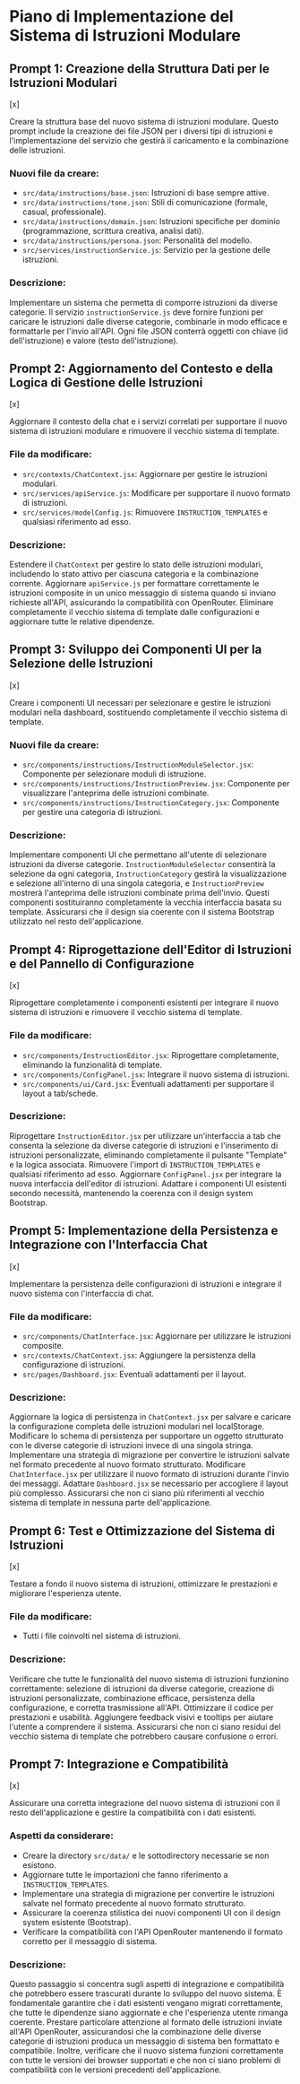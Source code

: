 # Piano di Implementazione del Sistema di Istruzioni Modulare

## Prompt 1: Creazione della Struttura Dati per le Istruzioni Modulari
[x]

Creare la struttura base del nuovo sistema di istruzioni modulare. Questo prompt include la creazione dei file JSON per i diversi tipi di istruzioni e l'implementazione del servizio che gestirà il caricamento e la combinazione delle istruzioni.

### Nuovi file da creare:
- `src/data/instructions/base.json`: Istruzioni di base sempre attive.
- `src/data/instructions/tone.json`: Stili di comunicazione (formale, casual, professionale).
- `src/data/instructions/domain.json`: Istruzioni specifiche per dominio (programmazione, scrittura creativa, analisi dati).
- `src/data/instructions/persona.json`: Personalità del modello.
- `src/services/instructionService.js`: Servizio per la gestione delle istruzioni.

### Descrizione:
Implementare un sistema che permetta di comporre istruzioni da diverse categorie. Il servizio `instructionService.js` deve fornire funzioni per caricare le istruzioni dalle diverse categorie, combinarle in modo efficace e formattarle per l'invio all'API. Ogni file JSON conterrà oggetti con chiave (id dell'istruzione) e valore (testo dell'istruzione).

## Prompt 2: Aggiornamento del Contesto e della Logica di Gestione delle Istruzioni
[x]

Aggiornare il contesto della chat e i servizi correlati per supportare il nuovo sistema di istruzioni modulare e rimuovere il vecchio sistema di template.

### File da modificare:
- `src/contexts/ChatContext.jsx`: Aggiornare per gestire le istruzioni modulari.
- `src/services/apiService.js`: Modificare per supportare il nuovo formato di istruzioni.
- `src/services/modelConfig.js`: Rimuovere `INSTRUCTION_TEMPLATES` e qualsiasi riferimento ad esso.

### Descrizione:
Estendere il `ChatContext` per gestire lo stato delle istruzioni modulari, includendo lo stato attivo per ciascuna categoria e la combinazione corrente. Aggiornare `apiService.js` per formattare correttamente le istruzioni composite in un unico messaggio di sistema quando si inviano richieste all'API, assicurando la compatibilità con OpenRouter. Eliminare completamente il vecchio sistema di template dalle configurazioni e aggiornare tutte le relative dipendenze.

## Prompt 3: Sviluppo dei Componenti UI per la Selezione delle Istruzioni
[x]

Creare i componenti UI necessari per selezionare e gestire le istruzioni modulari nella dashboard, sostituendo completamente il vecchio sistema di template.

### Nuovi file da creare:
- `src/components/instructions/InstructionModuleSelector.jsx`: Componente per selezionare moduli di istruzione.
- `src/components/instructions/InstructionPreview.jsx`: Componente per visualizzare l'anteprima delle istruzioni combinate.
- `src/components/instructions/InstructionCategory.jsx`: Componente per gestire una categoria di istruzioni.

### Descrizione:
Implementare componenti UI che permettano all'utente di selezionare istruzioni da diverse categorie. `InstructionModuleSelector` consentirà la selezione da ogni categoria, `InstructionCategory` gestirà la visualizzazione e selezione all'interno di una singola categoria, e `InstructionPreview` mostrerà l'anteprima delle istruzioni combinate prima dell'invio. Questi componenti sostituiranno completamente la vecchia interfaccia basata su template. Assicurarsi che il design sia coerente con il sistema Bootstrap utilizzato nel resto dell'applicazione.

## Prompt 4: Riprogettazione dell'Editor di Istruzioni e del Pannello di Configurazione
[x]

Riprogettare completamente i componenti esistenti per integrare il nuovo sistema di istruzioni e rimuovere il vecchio sistema di template.

### File da modificare:
- `src/components/InstructionEditor.jsx`: Riprogettare completamente, eliminando la funzionalità di template.
- `src/components/ConfigPanel.jsx`: Integrare il nuovo sistema di istruzioni.
- `src/components/ui/Card.jsx`: Eventuali adattamenti per supportare il layout a tab/schede.

### Descrizione:
Riprogettare `InstructionEditor.jsx` per utilizzare un'interfaccia a tab che consenta la selezione da diverse categorie di istruzioni e l'inserimento di istruzioni personalizzate, eliminando completamente il pulsante "Template" e la logica associata. Rimuovere l'import di `INSTRUCTION_TEMPLATES` e qualsiasi riferimento ad esso. Aggiornare `ConfigPanel.jsx` per integrare la nuova interfaccia dell'editor di istruzioni. Adattare i componenti UI esistenti secondo necessità, mantenendo la coerenza con il design system Bootstrap.

## Prompt 5: Implementazione della Persistenza e Integrazione con l'Interfaccia Chat
[x]

Implementare la persistenza delle configurazioni di istruzioni e integrare il nuovo sistema con l'interfaccia di chat.

### File da modificare:
- `src/components/ChatInterface.jsx`: Aggiornare per utilizzare le istruzioni composite.
- `src/contexts/ChatContext.jsx`: Aggiungere la persistenza della configurazione di istruzioni.
- `src/pages/Dashboard.jsx`: Eventuali adattamenti per il layout.

### Descrizione:
Aggiornare la logica di persistenza in `ChatContext.jsx` per salvare e caricare la configurazione completa delle istruzioni modulari nel localStorage. Modificare lo schema di persistenza per supportare un oggetto strutturato con le diverse categorie di istruzioni invece di una singola stringa. Implementare una strategia di migrazione per convertire le istruzioni salvate nel formato precedente al nuovo formato strutturato. Modificare `ChatInterface.jsx` per utilizzare il nuovo formato di istruzioni durante l'invio dei messaggi. Adattare `Dashboard.jsx` se necessario per accogliere il layout più complesso. Assicurarsi che non ci siano più riferimenti al vecchio sistema di template in nessuna parte dell'applicazione.

## Prompt 6: Test e Ottimizzazione del Sistema di Istruzioni
[x]

Testare a fondo il nuovo sistema di istruzioni, ottimizzare le prestazioni e migliorare l'esperienza utente.

### File da modificare:
- Tutti i file coinvolti nel sistema di istruzioni.

### Descrizione:
Verificare che tutte le funzionalità del nuovo sistema di istruzioni funzionino correttamente: selezione di istruzioni da diverse categorie, creazione di istruzioni personalizzate, combinazione efficace, persistenza della configurazione, e corretta trasmissione all'API. Ottimizzare il codice per prestazioni e usabilità. Aggiungere feedback visivi e tooltips per aiutare l'utente a comprendere il sistema. Assicurarsi che non ci siano residui del vecchio sistema di template che potrebbero causare confusione o errori.

## Prompt 7: Integrazione e Compatibilità
[x]

Assicurare una corretta integrazione del nuovo sistema di istruzioni con il resto dell'applicazione e gestire la compatibilità con i dati esistenti.

### Aspetti da considerare:
- Creare la directory `src/data/` e le sottodirectory necessarie se non esistono.
- Aggiornare tutte le importazioni che fanno riferimento a `INSTRUCTION_TEMPLATES`.
- Implementare una strategia di migrazione per convertire le istruzioni salvate nel formato precedente al nuovo formato strutturato.
- Assicurare la coerenza stilistica dei nuovi componenti UI con il design system esistente (Bootstrap).
- Verificare la compatibilità con l'API OpenRouter mantenendo il formato corretto per il messaggio di sistema.

### Descrizione:
Questo passaggio si concentra sugli aspetti di integrazione e compatibilità che potrebbero essere trascurati durante lo sviluppo del nuovo sistema. È fondamentale garantire che i dati esistenti vengano migrati correttamente, che tutte le dipendenze siano aggiornate e che l'esperienza utente rimanga coerente. Prestare particolare attenzione al formato delle istruzioni inviate all'API OpenRouter, assicurandosi che la combinazione delle diverse categorie di istruzioni produca un messaggio di sistema ben formattato e compatibile. Inoltre, verificare che il nuovo sistema funzioni correttamente con tutte le versioni dei browser supportati e che non ci siano problemi di compatibilità con le versioni precedenti dell'applicazione.
